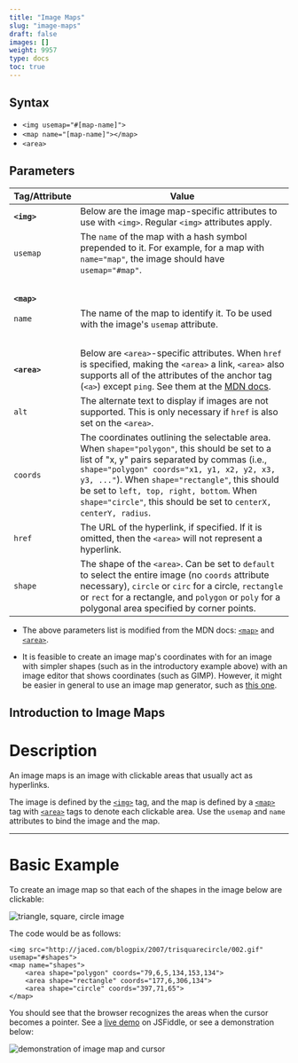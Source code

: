 ```yaml
---
title: "Image Maps"
slug: "image-maps"
draft: false
images: []
weight: 9957
type: docs
toc: true
---
```


## Syntax
- `<img usemap="#[map-name]">`
- `<map name="[map-name]"></map>`
- `<area>`

## Parameters
| Tag/Attribute  | Value   |
| -------------- | ------- |
| **`<img>`**  | Below are the image map-specific attributes to use with `<img>`. Regular `<img>` attributes apply. |
| `usemap`       | The `name` of the map with a hash symbol prepended to it. For example, for a map with `name="map"`, the image should have `usemap="#map"`. |
| &nbsp;         | &nbsp;  |
| **`<map>`**  | &nbsp;  |
| `name`         | The name of the map to identify it. To be used with the image's `usemap` attribute. |
| &nbsp;         | &nbsp;  |
| **`<area>`** | Below are `<area>`-specific attributes. When `href` is specified, making the  `<area>` a link, `<area>` also supports all of the attributes of the anchor tag (`<a>`) except `ping`. See them at the [MDN docs](https://developer.mozilla.org/en-US/docs/Web/HTML/Element/a). |
| `alt`          | The alternate text to display if images are not supported. This is only necessary if `href` is also set on the `<area>`. |
| `coords`       | The coordinates outlining the selectable area. When `shape="polygon"`, this should be set to a list of "x, y" pairs separated by commas (i.e., `shape="polygon" coords="x1, y1, x2, y2, x3, y3, ..."`). When `shape="rectangle"`, this should be set to `left, top, right, bottom`. When `shape="circle"`, this should be set to `centerX, centerY, radius`. |
| `href`         | The URL of the hyperlink, if specified. If it is omitted, then the `<area>` will not represent a hyperlink. |
| `shape`        | The shape of the `<area>`. Can be set to `default` to select the entire image (no `coords` attribute necessary), `circle` or `circ` for a circle, `rectangle` or `rect` for a rectangle, and `polygon` or `poly` for a polygonal area specified by corner points. |

- The above parameters list is modified from the MDN docs: [`<map>`][1] and [`<area>`][2].
- It is feasible to create an image map's coordinates with for an image with simpler shapes (such as in the introductory example above) with an image editor that shows coordinates (such as GIMP). However, it might be easier in general to use an image map generator, such as [this one][4].

  [1]: https://developer.mozilla.org/en-US/docs/Web/HTML/Element/map
  [2]: https://developer.mozilla.org/en-US/docs/Web/HTML/Element/area
  [3]: http://www.w3schools.com/tags/tryit.asp?filename=tryhtml_areamap
  [4]: http://imagemap-generator.dariodomi.de/

## Introduction to Image Maps
# Description

An image maps is an image with clickable areas that usually act as hyperlinks.

The image is defined by the [`<img>`][3] tag, and the map is defined by a [`<map>`][1] tag with [`<area>`][2] tags to denote each clickable area. Use the `usemap` and `name` attributes to bind the image and the map.

---

# Basic Example

To create an image map so that each of the shapes in the image below are clickable:

![triangle, square, circle image][4]

The code would be as follows:

    <img src="http://jaced.com/blogpix/2007/trisquarecircle/002.gif" usemap="#shapes">
    <map name="shapes">
        <area shape="polygon" coords="79,6,5,134,153,134">
        <area shape="rectangle" coords="177,6,306,134">
        <area shape="circle" coords="397,71,65">
    </map>

You should see that the browser recognizes the areas when the cursor becomes a pointer. See a [live demo][5] on JSFiddle, or see a demonstration below:

![demonstration of image map and cursor][6]

  [1]: https://developer.mozilla.org/en-US/docs/Web/HTML/Element/map
  [2]: https://developer.mozilla.org/en-US/docs/Web/HTML/Element/area
  [3]: https://www.wikiod.com/html/images
  [4]: http://jaced.com/blogpix/2007/trisquarecircle/002.gif
  [5]: https://jsfiddle.net/jlam55555/xvpdbk6u/
  [6]: http://media.giphy.com/media/l46CsHpT9BRuvKwco/giphy.gif

